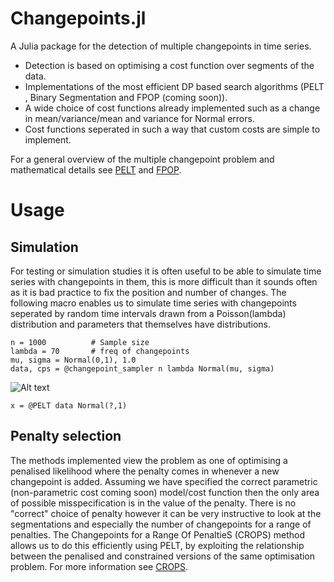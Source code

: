 # Changepoints.jl

A Julia package for the detection of multiple changepoints in time series.

- Detection is based on optimising a cost function over segments of the data.
- Implementations of the most efficient DP based search algorithms (PELT , Binary Segmentation and FPOP (coming soon)).
- A wide choice of cost functions already implemented such as a change in mean/variance/mean and variance for Normal errors.
- Cost functions seperated in such a way that custom costs are simple to implement.

For a general overview of the multiple changepoint problem and mathematical details see [PELT](http://arxiv.org/pdf/1101.1438.pdf) and [FPOP](http://arxiv.org/abs/1409.1842).

# Usage


## Simulation

For testing or simulation studies it is often useful to be able to simulate time series with changepoints in them, this is more difficult than it sounds often as 
it is bad practice to fix the position and number of changes. The following macro enables us to simulate time series with changepoints seperated by random time intervals drawn from a Poisson(lambda)
distribution and parameters that themselves have distributions. 

```
n = 1000          # Sample size
lambda = 70       # freq of changepoints
mu, sigma = Normal(0,1), 1.0 
data, cps = @changepoint_sampler n lambda Normal(mu, sigma)
```

![Alt text](bardwell/changepoints.jl/example.png)


`x = @PELT data Normal(?,1)`

## Penalty selection

The methods implemented view the problem as one of optimising a penalised likelihood where the penalty comes in whenever a new changepoint is added. Assuming 
we have specified the correct parametric (non-parametric cost coming soon) model/cost function then the only area of possible misspecification is in the 
value of the penalty. There is no "correct" choice of penalty however it can be very instructive to look at the segmentations and especially the number of changepoints
for a range of penalties. The Changepoints for a Range Of PenaltieS (CROPS) method allows us to do this efficiently using PELT, by exploiting the relationship 
between the penalised and constrained versions of the same optimisation problem. For more information see [CROPS](http://arxiv.org/abs/1412.3617).

